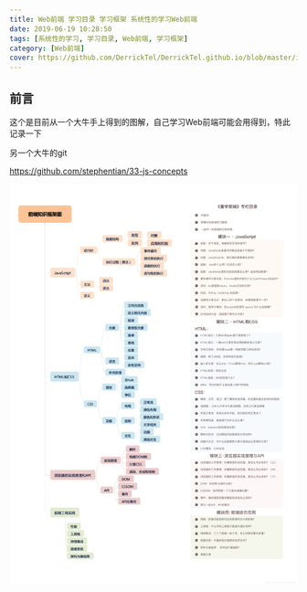 ```yaml
---
title: Web前端 学习目录 学习框架 系统性的学习Web前端
date: 2019-06-19 10:28:50
tags: [系统性的学习, 学习目录, Web前端, 学习框架]
category: [Web前端]
cover: https://github.com/DerrickTel/DerrickTel.github.io/blob/master/img/cover/web.jpeg?raw=true
---
```


## 前言


这个是目前从一个大牛手上得到的图解，自己学习Web前端可能会用得到，特此记录一下


另一个大牛的git

https://github.com/stephentian/33-js-concepts

![在这里插入图片描述](https://github.com/DerrickTel/DerrickTel.github.io/blob/master/img/Web%E5%89%8D%E7%AB%AF%20%E5%AD%A6%E4%B9%A0%E7%9B%AE%E5%BD%95%20%E5%AD%A6%E4%B9%A0%E6%A1%86%E6%9E%B6%20%E7%B3%BB%E7%BB%9F%E6%80%A7%E7%9A%84%E5%AD%A6%E4%B9%A0Web%E5%89%8D%E7%AB%AF/20190328205449472.png?raw=true)

